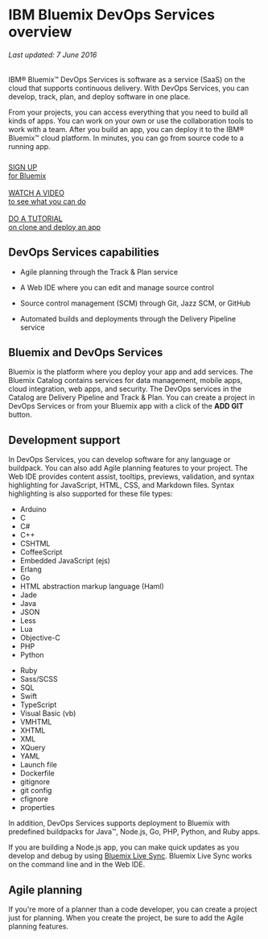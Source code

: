 # IBM Bluemix DevOps Services overview

###### Last updated: 7 June 2016

IBM&reg; Bluemix&trade; DevOps Services is software as a service (SaaS) on the cloud that supports continuous delivery. With DevOps Services, you can develop, track, plan, and deploy software in one place.

From your projects, you can access everything that you need to build all kinds of apps. You can work on your own or use the collaboration tools to work with a team. After you build an app, you can deploy it to the IBM&reg; Bluemix&trade; cloud platform. In minutes, you can go from source code to a running app.

<h5> </h5>
<div class="container-fluid small_bottom_space">
   <div class="row pbl button-links" id="overview-links">
		<a href="https://login.jazz.net/psso/proxy/jazzregister?redirect_uri=https%3A%2F%2Fhub.jazz.net%2F" target="_blank" alt-text="Sign up"><div class="hollowButton">SIGN UP<div class="extra-title">for Bluemix</div></div></a>&nbsp;
		<a href="https://www.youtube.com/watch?v=VJesera9jR0" target="_blank"><div class="hollowButton">WATCH A VIDEO<div class="extra-title">to see what you can do</div></div></a>&nbsp;
		<a href="/tutorials/devopsweb"><div class="hollowButton">DO A TUTORIAL<div class="extra-title">on clone and deploy an app</div></div></a>
   </div>
</div>

<a id="capabilities"></a>
<h2 style="padding-top:0px"> DevOps Services capabilities </h2>

* Agile planning through the Track & Plan service 
<!-- <image of quick planner>  -->

* A Web IDE where you can edit and manage source control 
<!-- <image of web ide>  -->

* Source control management (SCM) through Git, Jazz SCM, or GitHub 
<!--<image of git? Command line> -->

* Automated builds and deployments through the Delivery Pipeline service 
<!--<image of build and deploy page>  -->

<a id="and_bluemix"></a>
## Bluemix and DevOps Services

Bluemix is the platform where you deploy your app and add services. The Bluemix Catalog contains services for data management, mobile apps, cloud integration, web apps, and security. The DevOps services in the Catalog are Delivery Pipeline and Track & Plan. You can create a project in DevOps Services or from your Bluemix app with a click of the **ADD GIT** button.

<a id="dev_support"></a>
## Development support
In DevOps Services, you can develop software for any language or buildpack. You can also add Agile planning features to your project. The Web IDE provides content assist, tooltips, previews, validation, and syntax highlighting for JavaScript, HTML, CSS, and Markdown files. Syntax highlighting is also supported for these file types:

<div name="lang-list" class="jh-columns pbs">
<div class="jh-col-12-6 f_left prm"><ul><li> Arduino 
</li><li> C 
</li><li> C# 
</li><li> C++ 
</li><li> CSHTML 
</li><li> CoffeeScript 
</li><li> Embedded JavaScript (ejs) 
</li><li> Erlang 
</li><li> Go 
</li><li> HTML abstraction markup language (Haml) 
</li><li> Jade 
</li><li> Java 
</li><li> JSON 
</li><li> Less  
</li><li> Lua  
</li><li> Objective-C
</li><li> PHP 
</li><li> Python</li></ul>
</div><div class="jh-col-12-3 f_left prm">
<ul><li> Ruby 
</li><li> Sass/SCSS 
</li><li> SQL 
</li><li> Swift 
</li><li> TypeScript 
</li><li> Visual Basic (vb) 
</li><li> VMHTML
</li><li> XHTML 
</li><li> XML 
</li><li> XQuery 
</li><li> YAML 
</li><li> Launch file 	
</li><li> Dockerfile 
</li><li> gitignore 
</li><li> git config 
</li><li> cfignore
</li><li> properties </li>
</ul>
</div></div>
In addition, DevOps Services supports deployment to Bluemix with predefined buildpacks for Java&trade;, Node.js, Go, PHP, Python, and Ruby apps.
 
If you are building a Node.js app, you can make quick updates as you develop and debug by using 
[Bluemix Live Sync](https://www.ng.bluemix.net/docs/develop/bluemixlive.html). 
Bluemix Live Sync works on the command line and in the Web IDE. 

<a id="agile"></a>
## Agile planning
If you're more of a planner than a code developer, you can create a project just for planning. When you create the project, be sure to add the Agile planning features.




